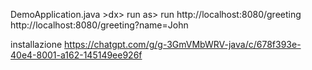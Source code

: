 DemoApplication.java >dx> run as> run
http://localhost:8080/greeting
http://localhost:8080/greeting?name=John

installazione
https://chatgpt.com/g/g-3GmVMbWRV-java/c/678f393e-40e4-8001-a162-145149ee926f
